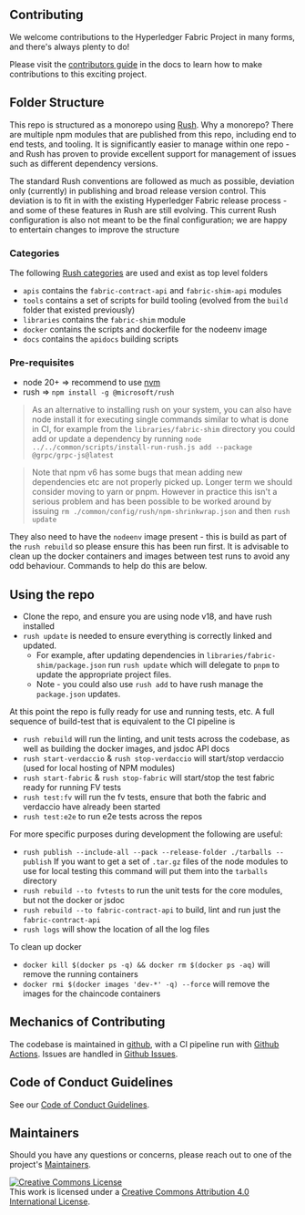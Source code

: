 ## Contributing

We welcome contributions to the Hyperledger Fabric Project in many forms, and there's always plenty to do!

Please visit the [contributors guide](http://hyperledger-fabric.readthedocs.io/en/latest/CONTRIBUTING.html) in the docs to learn how to make contributions to this exciting project.

## Folder Structure

This repo is structured as a monorepo using [Rush](https://rushjs.io/). Why a monorepo? There are multiple npm modules that are published from this repo, including end to end tests, and tooling. It is significantly easier to manage within one repo - and Rush has proven to provide excellent support for management of issues such as different dependency versions.

The standard Rush conventions are followed as much as possible, deviation only (currently) in publishing and broad release version control. This deviation is to fit in with the existing Hyperledger Fabric release process - and some of these features in Rush are still evolving. This current Rush configuration is also not meant to be the final configuration; we are happy to entertain changes to improve the structure

### Categories

The following [Rush categories](https://rushjs.io/pages/maintainer/add_to_repo/) are used and exist as top level folders

- `apis` contains the `fabric-contract-api` and `fabric-shim-api` modules
- `tools` contains a set of scripts for build tooling (evolved from the `build` folder that existed previously)
- `libraries` contains the `fabric-shim` module
- `docker` contains the scripts and dockerfile for the nodeenv image
- `docs` contains the `apidocs` building scripts

### Pre-requisites

- node 20+ => recommend to use [nvm](https://github.com/nvm-sh/nvm)
- rush => `npm install -g @microsoft/rush`

> As an alternative to installing rush on your system, you can also have node install it for executing single commands similar to what is done in CI, for example from the `libraries/fabric-shim` directory you could add or update a dependency by running `node ../../common/scripts/install-run-rush.js add --package @grpc/grpc-js@latest`

> Note that npm v6 has some bugs that mean adding new dependencies etc are not properly picked up. Longer term we should consider moving to yarn or pnpm. However in practice this isn't a serious problem and has been possible to be worked around by issuing `rm ./common/config/rush/npm-shrinkwrap.json` and then `rush update`

They also need to have the `nodeenv` image present - this is build as part of the `rush rebuild` so please ensure this has been run first. It is advisable to clean up the docker containers and images between test runs to avoid any odd behaviour. Commands to help do this are below.

## Using the repo

- Clone the repo, and ensure you are using node v18, and have rush installed
- `rush update` is needed to ensure everything is correctly linked and updated.
  - For example, after updating dependencies in `libraries/fabric-shim/package.json` run `rush update` which will delegate to `pnpm` to update the appropriate project files.
  - Note - you could also use `rush add` to have rush manage the `package.json` updates.

At this point the repo is fully ready for use and running tests, etc. A full sequence of build-test that is equivalent to the CI pipeline is

- `rush rebuild` will run the linting, and unit tests across the codebase, as well as building the docker images, and jsdoc API docs
- `rush start-verdaccio` & `rush stop-verdaccio` will start/stop verdaccio (used for local hosting of NPM modules)
- `rush start-fabric` & `rush stop-fabric` will start/stop the test fabric ready for running FV tests
- `rush test:fv` will run the fv tests, ensure that both the fabric and verdaccio have already been started
- `rush test:e2e` to run e2e tests across the repos

For more specific purposes during development the following are useful:

- `rush publish --include-all --pack --release-folder ./tarballs --publish`
  If you want to get a set of `.tar.gz` files of the node modules to use for local testing this command will put them into the `tarballs` directory
- `rush rebuild --to fvtests` to run the unit tests for the core modules, but not the docker or jsdoc
- `rush rebuild --to fabric-contract-api` to build, lint and run just the `fabric-contract-api`
- `rush logs` will show the location of all the log files

To clean up docker

- `docker kill $(docker ps -q) && docker rm $(docker ps -aq)` will remove the running containers
- `docker rmi $(docker images 'dev-*' -q) --force` will remove the images for the chaincode containers

## Mechanics of Contributing

The codebase is maintained in [github](https://github.com/hyperledger/fabric-chaincode-node), with a CI pipeline run with [Github Actions](https://github.com/hyperledger/fabric-chaincode-node/actions). Issues are handled in [Github Issues](https://github.com/hyperledger/fabric-chaincode-node/issues).

## Code of Conduct Guidelines <a name="conduct"></a>

See our [Code of Conduct Guidelines](https://github.com/hyperledger/fabric-chaincode-node/blob/main/CODE_OF_CONDUCT.md).

## Maintainers <a name="maintainers"></a>

Should you have any questions or concerns, please reach out to one of the project's [Maintainers](https://github.com/hyperledger/fabric-chaincode-node/blob/main/MAINTAINERS.md).

<a rel="license" href="http://creativecommons.org/licenses/by/4.0/"><img alt="Creative Commons License" style="border-width:0" src="https://i.creativecommons.org/l/by/4.0/88x31.png" /></a><br />This work is licensed under a <a rel="license" href="http://creativecommons.org/licenses/by/4.0/">Creative Commons Attribution 4.0 International License</a>.
